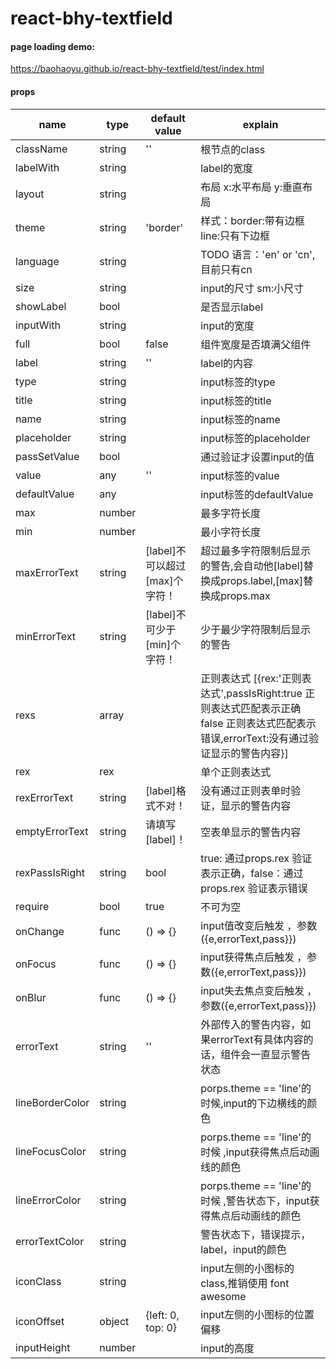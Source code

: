 # react-bhy-textfield
#### page loading demo:
https://baohaoyu.github.io/react-bhy-textfield/test/index.html


#### props

| name            | type          | default value         | explain     |
| -------------   | ------------- | ------------| -------     |
| className       | string        | ''                    | 根节点的class |
| labelWith       | string        |                       | label的宽度 |
| layout          | string        |                       | 布局 x:水平布局  y:垂直布局 |
| theme           | string        | 'border'              | 样式：border:带有边框  line:只有下边框 |
| language        | string        |                       | TODO 语言：'en' or 'cn',目前只有cn |
| size            | string        |                       | input的尺寸 sm:小尺寸  |
| showLabel       | bool          |                       | 是否显示label |
| inputWith       | string        |                       | input的宽度 |
| full            | bool          | false                 | 组件宽度是否填满父组件 |
| label           | string        | ''                    | label的内容 |
| type            | string        |                       | input标签的type |
| title           | string        |                       | input标签的title |
| name            | string        |                       | input标签的name |
| placeholder     | string        |                       | input标签的placeholder |
| passSetValue    | bool          |                       | 通过验证才设置input的值 |
| value           | any           | ''                    | input标签的value |
| defaultValue    | any           |                       | input标签的defaultValue |
| max             | number        |                       | 最多字符长度 |
| min             | number        |                       | 最小字符长度 |
| maxErrorText    | string        | [label]不可以超过[max]个字符！ | 超过最多字符限制后显示的警告,会自动他[label]替换成props.label,[max]替换成props.max |
| minErrorText    | string        | [label]不可少于[min]个字符！  | 少于最少字符限制后显示的警告 |
| rexs            | array         |                       | 正则表达式 [{rex:'正则表达式',passIsRight:true 正则表达式匹配表示正确 false 正则表达式匹配表示错误,errorText:没有通过验证显示的警告内容}] |
| rex             | rex           |                       | 单个正则表达式 |
| rexErrorText    | string        | [label]格式不对！          | 没有通过正则表单时验证，显示的警告内容 |
| emptyErrorText  | string        |  请填写[label]！                     | 空表单显示的警告内容 |
| rexPassIsRight  | string        |       bool                | true: 通过props.rex 验证表示正确，false：通过props.rex 验证表示错误 |
| require         | bool          | true                  | 不可为空 |
| onChange        | func          | () => {}              | input值改变后触发 ，参数({e,errorText,pass}}) |
| onFocus         | func          | () => {}              | input获得焦点后触发 ，参数({e,errorText,pass}}) |
| onBlur          | func          | () => {}              | input失去焦点变后触发 ，参数({e,errorText,pass}}) |
| errorText       | string        | ''                    | 外部传入的警告内容，如果errorText有具体内容的话，组件会一直显示警告状态 |
| lineBorderColor | string        |                       | porps.theme == 'line'的时候,input的下边横线的颜色 |
| lineFocusColor  | string        |                       | porps.theme == 'line'的时候 ,input获得焦点后动画线的颜色 |
| lineErrorColor  | string        |                       | porps.theme == 'line'的时候 ,警告状态下，input获得焦点后动画线的颜色 |
| errorTextColor  | string        |                       | 警告状态下，错误提示，label，input的颜色 |
| iconClass       | string        |                       | input左侧的小图标的class,推销使用 font awesome |
| iconOffset      | object        | {left: 0, top: 0}     | input左侧的小图标的位置偏移 |
| inputHeight     | number        |                       | input的高度 |


